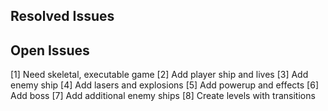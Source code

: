 ## Resolved Issues ##

## Open Issues ##
[1] Need skeletal, executable game
[2] Add player ship and lives
[3] Add enemy ship
[4] Add lasers and explosions
[5] Add powerup and effects
[6] Add boss
[7] Add additional enemy ships
[8] Create levels with transitions
